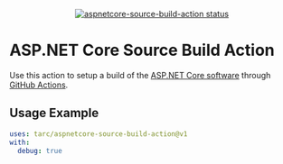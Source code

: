 <p align="center">
  <a href="https://github.com/tarc/aspnetcore-source-build-action/actions"><img alt="aspnetcore-source-build-action status" src="https://github.com/tarc/aspnetcore-source-build-action/workflows/build-test/badge.svg"></a>
</p>

# ASP.NET Core Source Build Action

Use this action to setup a build of the
[ASP.NET Core software](https://github.com/dotnet/aspnetcore) through
[GitHub Actions](https://github.com/features/actions).

## Usage Example

```yaml
uses: tarc/aspnetcore-source-build-action@v1
with:
  debug: true
```
